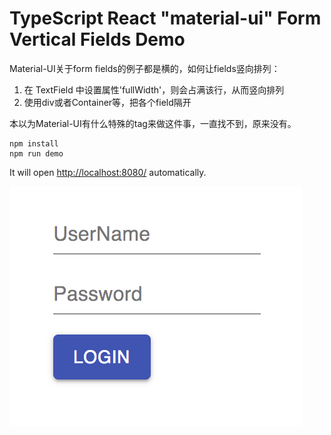 TypeScript React "material-ui" Form Vertical Fields Demo
========================================================

Material-UI关于form fields的例子都是横的，如何让fields竖向排列：

1. 在 TextField 中设置属性'fullWidth'，则会占满该行，从而竖向排列
2. 使用div或者Container等，把各个field隔开

本以为Material-UI有什么特殊的tag来做这件事，一直找不到，原来没有。

```
npm install
npm run demo
```

It will open <http://localhost:8080/> automatically.

![demo](./images/demo.png)
